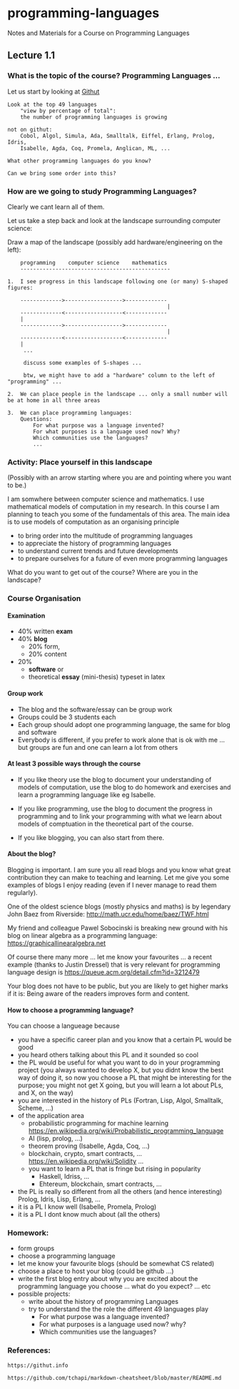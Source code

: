 # programming-languages
Notes and Materials for a Course on Programming Languages

## Lecture 1.1

### What is the topic of the course? Programming Languages ...

Let us start by looking at [Githut](https://githut.info)


	Look at the top 49 languages
		"view by percentage of total":  
		the number of programming languages is growing

	not on githut: 
		Cobol, Algol, Simula, Ada, Smalltalk, Eiffel, Erlang, Prolog, Idris, 
		Isabelle, Agda, Coq, Promela, Anglican, ML, ...

	What other programming languages do you know?
			
	Can we bring some order into this?
	
### How are we going to study Programming Languages?

Clearly we cant learn all of them.

Let us take a step back and look at the landscape surrounding computer science:

Draw a map of the landscape (possibly add hardware/engineering on the left):

		programming    computer science    mathematics
		-----------------------------------------------

	1.  I see progress in this landscape following one (or many) S-shaped figures:

		------------->------------------>-------------
													  |
		-------------<------------------<-------------
		|
		------------->------------------>-------------
													  |
		-------------<------------------<-------------
		| 
		 ...

		 discuss some examples of S-shapes ...

		 btw, we might have to add a "hardware" column to the left of "programming" ...

	2.  We can place people in the landscape ... only a small number will be at home in all three areas
		
	3.  We can place programming languages:
		Questions: 
			For what purpose was a language invented?
			For what purposes is a language used now? Why?
			Which communities use the languages?
			...

### Activity: Place yourself in this landscape

(Possibly with an arrow starting where you are and pointing where you want to be.)

I am somwhere between computer science and mathematics. I use mathematical models of computation in my research. In this course I am planning to teach you some of the fundamentals of this area. The main idea is to use models of computation as an organising principle  

 - to bring order into the multitude of programming languages
 - to appreciate the history of programming languages
 - to understand current trends and future developments
 - to prepare ourselves for a future of even more programming languages
 
What do you want to get out of the course? Where are you in the landscape?


### Course Organisation

#### Examination
* 40% written **exam** 
* 40% **blog** 
  * 20% form, 
  * 20% content
* 20% 
  * **software** or 
  * theoretical **essay** (mini-thesis) typeset in latex
  
#### Group work
- The blog and the software/essay can be group work
- Groups could be 3 students each
- Each group should adopt one programming language, the same for blog and software
- Everybody is different, if you prefer to work alone that is ok with me ... but groups are fun and one can learn a lot from others
  
#### At least 3 possible ways through the course	
- If you like theory use the blog to document your understanding of models of computation, use the blog to do homework and exercises and learn a programming language like eg Isabelle.

- If you like programming, use the blog to document the progress in programming and to link your programming with what we learn about models of comptuation in the theoretical part of the course.

- If you like blogging, you can also start from there.

#### About the blog? 

Blogging is important. I am sure you all read blogs and you know what great contribution they can make to teaching and learning. Let me give you some examples of blogs I enjoy reading (even if I never manage to read them regularly). 

One of the oldest science blogs (mostly physics and maths) is by legendary John Baez from Riverside:
			http://math.ucr.edu/home/baez/TWF.html
			
My friend and colleague Pawel Sobocinski is breaking new ground with his blog on linear algebra as a programming language: 
			https://graphicallinearalgebra.net
		
Of course there many more ... let me know your favourites ... a recent example (thanks to Justin Dressel) that is very relevant for programming language design is 
			https://queue.acm.org/detail.cfm?id=3212479
			
Your blog does not have to be public, but you are likely to get higher marks if it is: Being aware of the readers improves form and content.
	
#### How to choose a programming language?

You can choose a langueage because
- you have a specific career plan and you know that a certain PL would be good
- you heard others talking about this PL and it sounded so cool
- the PL would be useful for what you want to do in your programming project (you always wanted to develop X, but you didnt know the best way of doing it, so now you choose a PL that might be interesting for the purpose; you might not get X going, but you will learn a lot about PLs, and X, on the way)
- you are interested in the history of PLs (Fortran, Lisp, Algol, Smalltalk, Scheme, ...)
- of the application area 
  - probabilistic programming for machine learning 
				https://en.wikipedia.org/wiki/Probabilistic_programming_language
   - AI (lisp, prolog, ...)
   - theorem proving (Isabelle, Agda, Coq, ...)
   - blockchain, crypto, smart contracts, ...
				https://en.wikipedia.org/wiki/Solidity
			...
  - you want to learn a PL that is fringe but rising in popularity
     - Haskell, Idriss, ...
     - Ehtereum, blockchain, smart contracts, ...
-  the PL is really so different from all the others (and hence interesting)
			Prolog, Idris, Lisp, Erlang, ...
-  it is a PL I know well (Isabelle, Promela, Prolog)
-  it is a PL I dont know much about (all the others)

### Homework:
- form groups
- choose a programming language
- let me know your favourite blogs (should be somewhat CS related)
- choose a place to host your blog (could be github ...)
- write the first blog entry about why you are excited about the programming language you choose ... what do you expect? ... etc
- possible projects:
  - write about the history of programming Languages
  - try to understand the the role the different 49 languages play
    - For what purpose was a language invented?
    - For what purposes is a language used now? why?
    - Which communities use the languages?

### References:

	https://githut.info
        
	https://github.com/tchapi/markdown-cheatsheet/blob/master/README.md
